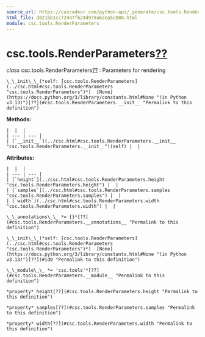 ```yaml
---
source_url: https://cascadeur.com/python-api/_generate/csc.tools.RenderParameters.html
html_file: d821bb1cc72d47f624d979a62ea5c880.html
module: csc.tools.RenderParameters
---
```


# csc.tools.RenderParameters[??](#csc-tools-renderparameters "Permalink to this heading")

*class* csc.tools.RenderParameters[??](#csc.tools.RenderParameters "Permalink to this definition")
:   Parameters for rendering

    \_\_init\_\_(*self: [csc.tools.RenderParameters](../csc.html#csc.tools.RenderParameters "csc.tools.RenderParameters")*)  [None](https://docs.python.org/3/library/constants.html#None "(in Python v3.13)")[??](#csc.tools.RenderParameters.__init__ "Permalink to this definition")

    
**Methods:**

    |  |  |
    | --- | --- |
    | [`__init__`](../csc.html#csc.tools.RenderParameters.__init__ "csc.tools.RenderParameters.__init__")(self) |  |

    
**Attributes:**

    |  |  |
    | --- | --- |
    | [`height`](../csc.html#csc.tools.RenderParameters.height "csc.tools.RenderParameters.height") |  |
    | [`samples`](../csc.html#csc.tools.RenderParameters.samples "csc.tools.RenderParameters.samples") |  |
    | [`width`](../csc.html#csc.tools.RenderParameters.width "csc.tools.RenderParameters.width") |  |

    \_\_annotations\_\_ *= {}*[??](#csc.tools.RenderParameters.__annotations__ "Permalink to this definition")

    \_\_init\_\_(*self: [csc.tools.RenderParameters](../csc.html#csc.tools.RenderParameters "csc.tools.RenderParameters")*)  [None](https://docs.python.org/3/library/constants.html#None "(in Python v3.13)")[??](#id0 "Permalink to this definition")

    \_\_module\_\_ *= 'csc.tools'*[??](#csc.tools.RenderParameters.__module__ "Permalink to this definition")

    *property* height[??](#csc.tools.RenderParameters.height "Permalink to this definition")

    *property* samples[??](#csc.tools.RenderParameters.samples "Permalink to this definition")

    *property* width[??](#csc.tools.RenderParameters.width "Permalink to this definition")